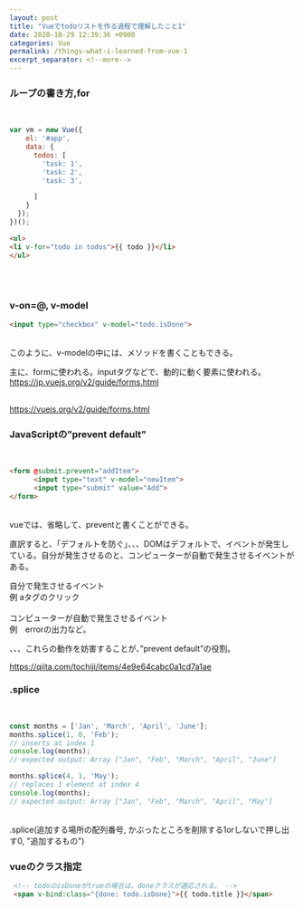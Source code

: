 ```yaml
---
layout: post
title: "Vueでtodoリストを作る過程で理解したこと1"
date: 2020-10-29 12:39:36 +0900
categories: Vue
permalink: /things-what-i-learned-from-vue-1
excerpt_separator: <!--more-->
---
```



 <!--more-->




### ループの書き方,for

 

<br>


```javascript
var vm = new Vue({
    el: '#app',
    data: {
      todos: [
        'task: 1',
        'task: 2',
        'task: 3',

      ]
    }
  });
})();
```

 ```html
 <ul>
 <li v-for="todo in todos">{{ todo }}</li>
</ul>
 ```
<br><br>


### v-on=@, v-model

```html
<input type="checkbox" v-model="todo.isDone">
```
<br>
このように、v-modelの中には、メソッドを書くこともできる。
<br>

 主に、formに使われる。inputタグなどで、動的に動く要素に使われる。
 https://jp.vuejs.org/v2/guide/forms.html <br><br>











https://vuejs.org/v2/guide/forms.html







### JavaScriptの”prevent default”

<br>

```html
<form @submit.prevent="addItem">
      <input type="text" v-model="newItem">
      <input type="submit" value="Add">
</form>
```

<br>
vueでは、省略して、preventと書くことができる。

直訳すると、「デフォルトを防ぐ」、、、DOMはデフォルトで、イベントが発生している。自分が発生させるのと、コンピューターが自動で発生させるイベントがある。<br>

自分で発生させるイベント<br>
例 aタグのクリック<br>
<br>
コンピューターが自動で発生させるイベント<br>
例　errorの出力など。<br>

、、、これらの動作を妨害することが、”prevent default”の役割。


https://qiita.com/tochiji/items/4e9e64cabc0a1cd7a1ae


### .splice

<br>

```javascript
const months = ['Jan', 'March', 'April', 'June'];
months.splice(1, 0, 'Feb');
// inserts at index 1
console.log(months);
// expected output: Array ["Jan", "Feb", "March", "April", "June"]

months.splice(4, 1, 'May');
// replaces 1 element at index 4
console.log(months);
// expected output: Array ["Jan", "Feb", "March", "April", "May"]

```

<br>
.splice(追加する場所の配列番号, かぶったところを削除する1orしないで押し出す0, "追加するもの")


### vueのクラス指定

```html
 <!-- todoのisDoneがtrueの場合は、doneクラスが適応される。 -->
 <span v-bind:class="{done: todo.isDone}">{{ todo.title }}</span> 
```